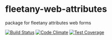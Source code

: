 # fleetany-web-attributes
package for fleetany attributes web forms

[![Build Status](https://travis-ci.org/alientronics/fleetany-web-attributes.png?branch=master)](https://travis-ci.org/alientronics/fleetany-web-attributes)
[![Code Climate](https://codeclimate.com/github/alientronics/fleetany-web-attributes/badges/gpa.svg)](https://codeclimate.com/github/alientronics/fleetany-web-attributes)
[![Test Coverage](https://codeclimate.com/github/alientronics/fleetany-web-attributes/badges/coverage.svg)](https://codeclimate.com/github/alientronics/fleetany-web-attributes/coverage)
